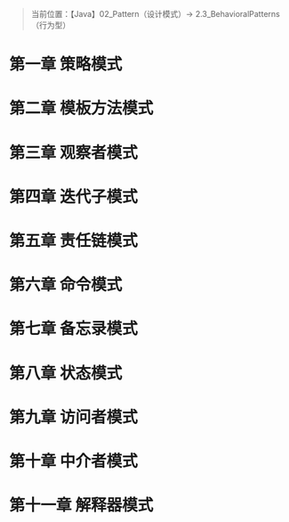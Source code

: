 > 当前位置：【Java】02_Pattern（设计模式）-> 2.3_BehavioralPatterns（行为型）

# 第一章 策略模式



# 第二章 模板方法模式

# 第三章 观察者模式

# 第四章 迭代子模式

# 第五章 责任链模式

# 第六章 命令模式

# 第七章 备忘录模式

# 第八章 状态模式

# 第九章 访问者模式

# 第十章 中介者模式

# 第十一章 解释器模式

